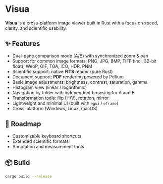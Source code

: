 # Visua

**Visua** is a cross-platform image viewer built in Rust with a focus on speed, clarity, and scientific usability.

## ✨ Features
- Dual-pane comparison mode (A/B) with synchronized zoom & pan
- Support for common image formats: PNG, JPG, BMP, TIFF (incl. 32-bit float), WebP, GIF, TGA, ICO, HDR, PNM
- Scientific support: native **FITS** reader (pure Rust)
- Document support: **PDF** rendering powered by Pdfium
- Basic image adjustments: brightness, contrast, saturation, gamma
- Histogram view (linear / logarithmic)
- Navigation by folder with independent browsing for A and B
- Transformation tools: flip (H/V), rotation, mirror
- Lightweight and minimal UI (built with `egui` / `eframe`)
- Cross-platform (Windows, Linux, macOS)

## 🚀 Roadmap
- Customizable keyboard shortcuts
- Extended scientific formats
- Annotation and measurement tools

## 📦 Build
```bash
cargo build --release
